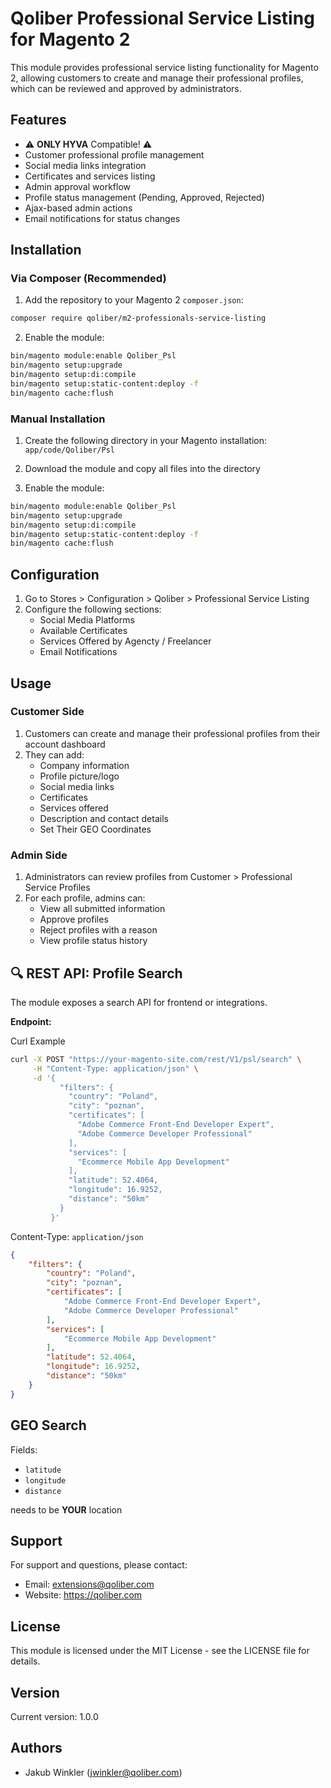 # Qoliber Professional Service Listing for Magento 2

This module provides professional service listing functionality for Magento 2, allowing customers to create and manage their professional profiles, which can be reviewed and approved by administrators.

## Features

- ⚠️ **ONLY HYVA** Compatible! ⚠️
- Customer professional profile management
- Social media links integration
- Certificates and services listing
- Admin approval workflow
- Profile status management (Pending, Approved, Rejected)
- Ajax-based admin actions
- Email notifications for status changes

## Installation

### Via Composer (Recommended)

1. Add the repository to your Magento 2 `composer.json`:

```bash
composer require qoliber/m2-professionals-service-listing
```

2. Enable the module:

```bash
bin/magento module:enable Qoliber_Psl
bin/magento setup:upgrade
bin/magento setup:di:compile
bin/magento setup:static-content:deploy -f
bin/magento cache:flush
```

### Manual Installation

1. Create the following directory in your Magento installation:
   `app/code/Qoliber/Psl`

2. Download the module and copy all files into the directory

3. Enable the module:

```bash
bin/magento module:enable Qoliber_Psl
bin/magento setup:upgrade
bin/magento setup:di:compile
bin/magento setup:static-content:deploy -f
bin/magento cache:flush
```

## Configuration

1. Go to Stores > Configuration > Qoliber > Professional Service Listing
2. Configure the following sections:
   - Social Media Platforms
   - Available Certificates
   - Services Offered by Agencty / Freelancer
   - Email Notifications

## Usage

### Customer Side

1. Customers can create and manage their professional profiles from their account dashboard
2. They can add:
   - Company information
   - Profile picture/logo
   - Social media links
   - Certificates
   - Services offered
   - Description and contact details
   - Set Their GEO Coordinates

### Admin Side

1. Administrators can review profiles from Customer > Professional Service Profiles
2. For each profile, admins can:
   - View all submitted information
   - Approve profiles
   - Reject profiles with a reason
   - View profile status history

## 🔍 REST API: Profile Search

The module exposes a search API for frontend or integrations.

**Endpoint:**

Curl Example
```bash
curl -X POST "https://your-magento-site.com/rest/V1/psl/search" \
     -H "Content-Type: application/json" \
     -d '{
           "filters": {
             "country": "Poland",
             "city": "poznan",
             "certificates": [
               "Adobe Commerce Front-End Developer Expert",
               "Adobe Commerce Developer Professional"
             ],
             "services": [
               "Ecommerce Mobile App Development"
             ],
             "latitude": 52.4064,
             "longitude": 16.9252,
             "distance": "50km"
           }
         }'   
```

Content-Type: `application/json`

```json
{
    "filters": {
        "country": "Poland",
        "city": "poznan",
        "certificates": [
            "Adobe Commerce Front-End Developer Expert",
            "Adobe Commerce Developer Professional"
        ],
        "services": [
            "Ecommerce Mobile App Development"
        ],
        "latitude": 52.4064,
        "longitude": 16.9252,
        "distance": "50km"
    }
}

```

## GEO Search

Fields:

* `latitude`
* `longitude`
* `distance`

needs to be **YOUR** location


## Support

For support and questions, please contact:
- Email: extensions@qoliber.com
- Website: https://qoliber.com

## License

This module is licensed under the MIT License - see the LICENSE file for details.

## Version

Current version: 1.0.0

## Authors

- Jakub Winkler (jwinkler@qoliber.com)
